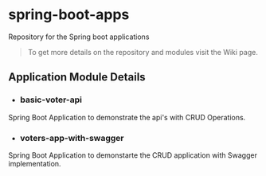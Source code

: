 # spring-boot-apps
Repository for the Spring boot applications

  >To get more details on the repository and modules visit the Wiki page.

## Application Module Details 


* ### basic-voter-api
Spring Boot Application to demonstrate the api's with CRUD Operations.

* ### voters-app-with-swagger
Spring Boot Application to demonstarte the CRUD application with Swagger implementation.

